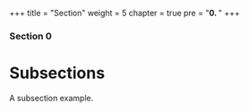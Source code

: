 +++
title = "Section"
weight = 5
chapter = true
pre = "<b>0. </b>"
+++

### Section 0

# Subsections

A subsection example.
